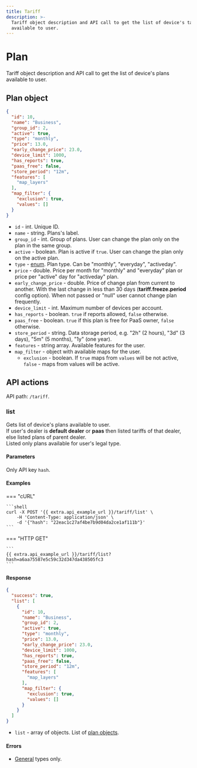 ```yaml
---
title: Tariff
description: >-
  Tariff object description and API call to get the list of device's tariffs
  available to user.
---
```


# Plan

Tariff object description and API call to get the list of device's plans available to user.

## Plan object

```json
{
  "id": 10,
  "name": "Business",
  "group_id": 2,
  "active": true,
  "type": "monthly",
  "price": 13.0,
  "early_change_price": 23.0,
  "device_limit": 1000,
  "has_reports": true,
  "paas_free": false,
  "store_period": "12m",
  "features": [
    "map_layers"
  ],
  "map_filter": {
    "exclusion": true,
    "values": []
  }
}
```

* `id` - int. Unique ID.
* `name` - string. Plans's label.
* `group_id` - int. Group of plans. User can change the plan only on the plan in the same group.
* `active` - boolean. Plan is active if `true`. User can change the plan only on the active plan.
* `type` - [enum](broken-reference). Plan type. Can be "monthly", "everyday", "activeday".
* `price` - double. Price per month for "monthly" and "everyday" plan or price per "active" day for "activeday" plan.
* `early_change_price` - double. Price of change plan from current to another. With the last change in less than 30 days (**tariff.freeze.period** config option). When not passed or "null" user cannot change plan frequently.
* `device_limit` - int. Maximum number of devices per account.
* `has_reports` - boolean. `true` if reports allowed, `false` otherwise.
* `paas_free` - boolean. `true` if this plan is free for PaaS owner, `false` otherwise.
* `store_period` - string. Data storage period, e.g. "2h" (2 hours), "3d" (3 days), "5m" (5 months), "1y" (one year).
* `features` - string array. Available features for the user.
* `map_filter` - object with available maps for the user.
  * `exclusion` - boolean. If `true` maps from `values` will be not active, `false` - maps from values will be active.

## API actions

API path: `/tariff`.

### list

Gets list of device's plans available to user.\
If user's dealer is **default dealer** or **paas** then listed tariffs of that dealer, else listed plans of parent dealer.\
Listed only plans available for user's legal type.

#### Parameters

Only API key `hash`.

#### Examples

\=== "cURL"

````
```shell
curl -X POST '{{ extra.api_example_url }}/tariff/list' \
    -H 'Content-Type: application/json' \
    -d '{"hash": "22eac1c27af4be7b9d04da2ce1af111b"}'
```
````

\=== "HTTP GET"

````
```
{{ extra.api_example_url }}/tariff/list?hash=a6aa75587e5c59c32d347da438505fc3
```
````

#### Response

```json
{
  "success": true,
  "list": [
    {
      "id": 10,
      "name": "Business",
      "group_id": 2,
      "active": true,
      "type": "monthly",
      "price": 13.0,
      "early_change_price": 23.0,
      "device_limit": 1000,
      "has_reports": true,
      "paas_free": false,
      "store_period": "12m",
      "features": [
        "map_layers"
      ],
      "map_filter": {
        "exclusion": true,
        "values": []
      }
    }
  ]
}
```

* `list` - array of objects. List of [plan objects](index.md#plan-object).

#### Errors

* [General](../../../../../general/errors.md#error-codes) types only.
